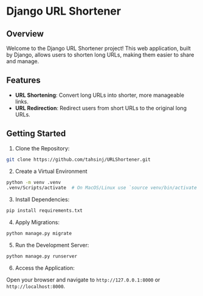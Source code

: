 # Django URL Shortener

## Overview

Welcome to the Django URL Shortener project! This web application, built by Django, allows users to shorten long URLs, making them easier to share and manage. 

## Features

- **URL Shortening**: Convert long URLs into shorter, more manageable links.
- **URL Redirection**: Redirect users from short URLs to the original long URLs.


## Getting Started
1. Clone the Repository:
```bash
git clone https://github.com/tahsinj/URLShortener.git
```
2. Create a Virtual Environment
```bash
python -m venv .venv
.venv/Scripts/activate  # On MacOS/Linux use `source venv/bin/activate`
```
3. Install Dependencies:
```bash
pip install requirements.txt
```
4. Apply Migrations:
```bash
python manage.py migrate
```
5. Run the Development Server:
```bash
python manage.py runserver
```
6. Access the Application:

  Open your browser and navigate to `http://127.0.0.1:8000` or `http://localhost:8000`.

